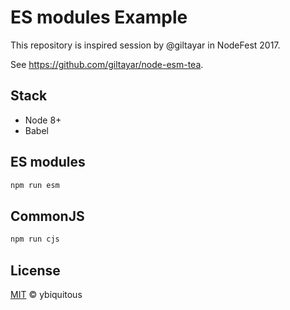 # ES modules Example

This repository is inspired session by @giltayar in NodeFest 2017.

See <https://github.com/giltayar/node-esm-tea>.

## Stack

- Node 8+
- Babel

## ES modules

```sh
npm run esm
```

## CommonJS

```sh
npm run cjs
```

## License

[MIT](LICENSE) © ybiquitous
